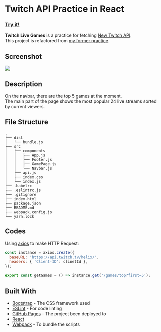 # Twitch API Practice in React

### [Try it!](https://cwenwen.github.io/twitch-practice-in-react/)  

**Twitch Live Games** is a practice for fetching [New Twitch API](https://dev.twitch.tv/docs/api/).  
This project is refactored from [my former practice](https://github.com/cwenwen/APIsPractice/tree/master/Twitch_API).  

## Screenshot
![]( https://i.imgur.com/WKbCI0g.jpg)

## Description

On the navbar, there are the top 5 games at the moment.  
The main part of the page shows the most popular 24 live streams sorted by current viewers.

## File Structure

```
.
├── dist
│   └── bundle.js
├── src
│   ├── components
│   │   ├── App.js
│   │   ├── Footer.js
│   │   ├── GamePage.js
│   │   └── Navbar.js
│   ├── api.js
│   ├── index.css
│   └── index.js
├── .babelrc
├── .eslintrc.js
├── .gitignore
├── index.html
├── package.json
├── README.md
├── webpack.config.js
└── yarn.lock
```

## Codes

Using [axios](https://github.com/axios/axios) to make HTTP Request:
```js
const instance = axios.create({
  baseURL: 'https://api.twitch.tv/helix/',
  headers: { 'Client-ID': clinetId },
});

export const getGames = () => instance.get('/games/top?first=5');
```

## Built With

- [Bootstrap](https://getbootstrap.com/) - The CSS framework used
- [ESLint](https://github.com/eslint/eslint) - For code linting
- [GitHub Pages](https://pages.github.com/) - The project been deployed to
- [React](https://reactjs.org/)
- [Webpack](https://webpack.js.org/) - To bundle the scripts
